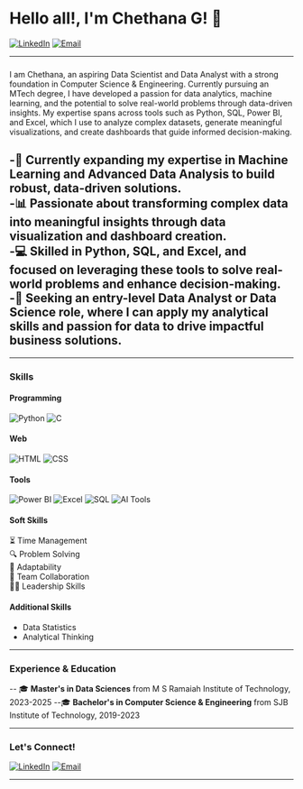 # Hello all!, I'm Chethana G! 👋


[![LinkedIn](https://img.shields.io/badge/-LinkedIn-0077B5?style=flat&logo=linkedin&logoColor=white)](https://www.linkedin.com/in/chethana-g-3846b2179/) 
[![Email](https://img.shields.io/badge/-Email-D14836?style=flat&logo=gmail&logoColor=white)](mailto:gchethana2000@gmail.com)

---

### 
I am Chethana, an aspiring Data Scientist and Data Analyst with a strong foundation in Computer Science & Engineering. Currently pursuing an MTech degree, I have developed a passion for data analytics, machine learning, and the potential to solve real-world problems through data-driven insights. My expertise spans across tools such as Python, SQL, Power BI, and Excel, which I use to analyze complex datasets, generate meaningful visualizations, and create dashboards that guide informed decision-making.


-🌱 Currently expanding my expertise in Machine Learning and Advanced Data Analysis to build robust, data-driven solutions.  
-📊 Passionate about transforming complex data into meaningful insights through data visualization and dashboard creation.  
-💻 Skilled in Python, SQL, and Excel, and focused on leveraging these tools to solve real-world problems and enhance decision-making.  
-🎯 Seeking an entry-level Data Analyst or Data Science role, where I can apply my analytical skills and passion for data to drive impactful business solutions.  
---




---

### Skills

#### Programming
![Python](https://img.shields.io/badge/-Python-3776AB?style=flat&logo=python&logoColor=white) 
![C](https://img.shields.io/badge/-C-A8B9CC?style=flat&logo=c&logoColor=white)


#### Web
![HTML](https://img.shields.io/badge/-HTML-E34F26?style=flat&logo=html5&logoColor=white)
![CSS](https://img.shields.io/badge/-CSS-1572B6?style=flat&logo=css3&logoColor=white)

#### Tools
![Power BI](https://img.shields.io/badge/-Power%20BI-F2C811?style=flat&logo=powerbi&logoColor=white)
![Excel](https://img.shields.io/badge/-Excel-217346?style=flat&logo=microsoft-excel&logoColor=white)
![SQL](https://img.shields.io/badge/-SQL-4479A1?style=flat&logo=postgresql&logoColor=white)
![AI Tools](https://img.shields.io/badge/-AI%20Tools-5D3FD3?style=flat&logo=artificial-intelligence&logoColor=white)

#### Soft Skills
⏳ Time Management  
🔍 Problem Solving  
🔄 Adaptability  
🤝 Team Collaboration  
👩‍💼 Leadership Skills

#### Additional Skills
- Data Statistics
- Analytical Thinking

---
### Experience & Education
-- 🎓 **Master's in Data Sciences** from M S Ramaiah Institute of Technology, 2023-2025
--🎓 **Bachelor's in Computer Science & Engineering** from SJB Institute of Technology, 2019-2023



---

### Let's Connect!

[![LinkedIn](https://img.shields.io/badge/-LinkedIn-0077B5?style=flat&logo=linkedin&logoColor=white)](https://www.linkedin.com/in/chethana-g-3846b2179/) 
[![Email](https://img.shields.io/badge/-Email-D14836?style=flat&logo=gmail&logoColor=white)](mailto:gchethana2000@gmail.com) 



---


